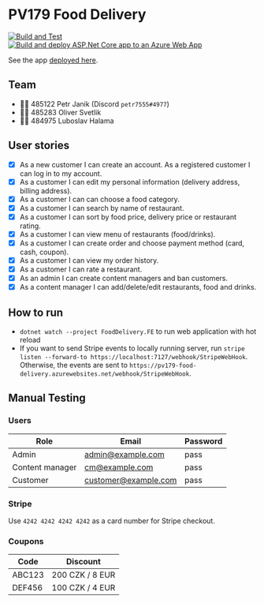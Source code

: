 # PV179 Food Delivery
[![Build and Test](https://github.com/petr7555/pv179-food-delivery/actions/workflows/build_and_test.yml/badge.svg)](https://github.com/petr7555/pv179-food-delivery/actions/workflows/build_and_test.yml)
[![Build and deploy ASP.Net Core app to an Azure Web App](https://github.com/petr7555/pv179-food-delivery/actions/workflows/deploy.yml/badge.svg)](https://github.com/petr7555/pv179-food-delivery/actions/workflows/deploy.yml)

See the app [deployed here](https://pv179-food-delivery.azurewebsites.net/).

## Team
- 👨‍🎓 485122 Petr Janik (Discord `petr7555#4977`)
- 👨‍🎓 485283 Oliver Svetlik
- 👨‍🎓 484975 Luboslav Halama

## User stories
- [x] As a new customer I can create an account. As a registered customer I can log in to my account.
- [x] As a customer I can edit my personal information (delivery address, billing address).
- [x] As a customer I can can choose a food category.
- [x] As a customer I can search by name of restaurant.
- [x] As a customer I can sort by food price, delivery price or restaurant rating.
- [x] As a customer I can view menu of restaurants (food/drinks).
- [x] As a customer I can create order and choose payment method (card, cash, coupon).
- [x] As a customer I can view my order history.
- [x] As a customer I can rate a restaurant.
- [x] As an admin I can create content managers and ban customers.
- [x] As a content manager I can add/delete/edit restaurants, food and drinks.

## How to run
- `dotnet watch --project FoodDelivery.FE` to run web application with hot reload
- If you want to send Stripe events to locally running server, run `stripe listen --forward-to https://localhost:7127/webhook/StripeWebHook`.
  Otherwise, the events are sent to `https://pv179-food-delivery.azurewebsites.net/webhook/StripeWebHook`.

## Manual Testing
### Users
| Role            | Email                | Password |
|-----------------|----------------------|----------|
| Admin           | admin@example.com    | pass     |
| Content manager | cm@example.com       | pass     |
| Customer        | customer@example.com | pass     |

### Stripe
Use `4242 4242 4242 4242` as a card number for Stripe checkout.

### Coupons
| Code   | Discount        |
|--------|-----------------|
| ABC123 | 200 CZK / 8 EUR |
| DEF456 | 100 CZK / 4 EUR |
